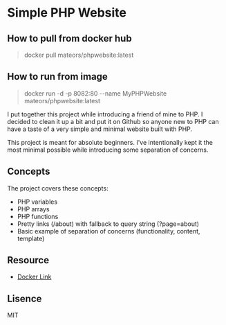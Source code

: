 # Simple PHP Website

## How to pull from docker hub
> docker pull mateors/phpwebsite:latest

## How to run from image
> docker run -d -p 8082:80 --name MyPHPWebsite mateors/phpwebsite:latest

I put together this project while introducing a friend of mine to PHP. I decided to clean it up a bit and put it on Github so anyone new to PHP can have a taste of a very simple and minimal website built with PHP.

This project is meant for absolute beginners. I've intentionally kept it the most minimal possible while introducing some separation of concerns.

## Concepts

The project covers these concepts:

 * PHP variables
 * PHP arrays
 * PHP functions
 * Pretty links (/about) with fallback to query string (?page=about)
 * Basic example of separation of concerns (functionality, content, template)

## Resource 
* [Docker Link](https://hub.docker.com/repository/docker/mateors/phpwebsite/tags?page=1&ordering=last_updated)

## Lisence

MIT
